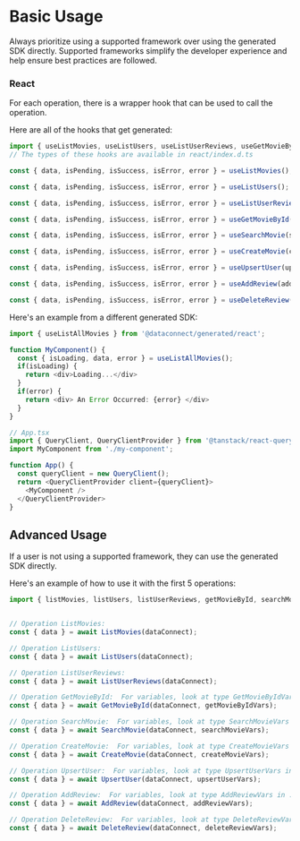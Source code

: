 # Basic Usage

Always prioritize using a supported framework over using the generated SDK
directly. Supported frameworks simplify the developer experience and help ensure
best practices are followed.




### React
For each operation, there is a wrapper hook that can be used to call the operation.

Here are all of the hooks that get generated:
```ts
import { useListMovies, useListUsers, useListUserReviews, useGetMovieById, useSearchMovie, useCreateMovie, useUpsertUser, useAddReview, useDeleteReview } from '@dataconnect/generated/react';
// The types of these hooks are available in react/index.d.ts

const { data, isPending, isSuccess, isError, error } = useListMovies();

const { data, isPending, isSuccess, isError, error } = useListUsers();

const { data, isPending, isSuccess, isError, error } = useListUserReviews();

const { data, isPending, isSuccess, isError, error } = useGetMovieById(getMovieByIdVars);

const { data, isPending, isSuccess, isError, error } = useSearchMovie(searchMovieVars);

const { data, isPending, isSuccess, isError, error } = useCreateMovie(createMovieVars);

const { data, isPending, isSuccess, isError, error } = useUpsertUser(upsertUserVars);

const { data, isPending, isSuccess, isError, error } = useAddReview(addReviewVars);

const { data, isPending, isSuccess, isError, error } = useDeleteReview(deleteReviewVars);

```

Here's an example from a different generated SDK:

```ts
import { useListAllMovies } from '@dataconnect/generated/react';

function MyComponent() {
  const { isLoading, data, error } = useListAllMovies();
  if(isLoading) {
    return <div>Loading...</div>
  }
  if(error) {
    return <div> An Error Occurred: {error} </div>
  }
}

// App.tsx
import { QueryClient, QueryClientProvider } from '@tanstack/react-query';
import MyComponent from './my-component';

function App() {
  const queryClient = new QueryClient();
  return <QueryClientProvider client={queryClient}>
    <MyComponent />
  </QueryClientProvider>
}
```



## Advanced Usage
If a user is not using a supported framework, they can use the generated SDK directly.

Here's an example of how to use it with the first 5 operations:

```js
import { listMovies, listUsers, listUserReviews, getMovieById, searchMovie, createMovie, upsertUser, addReview, deleteReview } from '@dataconnect/generated';


// Operation ListMovies: 
const { data } = await ListMovies(dataConnect);

// Operation ListUsers: 
const { data } = await ListUsers(dataConnect);

// Operation ListUserReviews: 
const { data } = await ListUserReviews(dataConnect);

// Operation GetMovieById:  For variables, look at type GetMovieByIdVars in ../index.d.ts
const { data } = await GetMovieById(dataConnect, getMovieByIdVars);

// Operation SearchMovie:  For variables, look at type SearchMovieVars in ../index.d.ts
const { data } = await SearchMovie(dataConnect, searchMovieVars);

// Operation CreateMovie:  For variables, look at type CreateMovieVars in ../index.d.ts
const { data } = await CreateMovie(dataConnect, createMovieVars);

// Operation UpsertUser:  For variables, look at type UpsertUserVars in ../index.d.ts
const { data } = await UpsertUser(dataConnect, upsertUserVars);

// Operation AddReview:  For variables, look at type AddReviewVars in ../index.d.ts
const { data } = await AddReview(dataConnect, addReviewVars);

// Operation DeleteReview:  For variables, look at type DeleteReviewVars in ../index.d.ts
const { data } = await DeleteReview(dataConnect, deleteReviewVars);


```